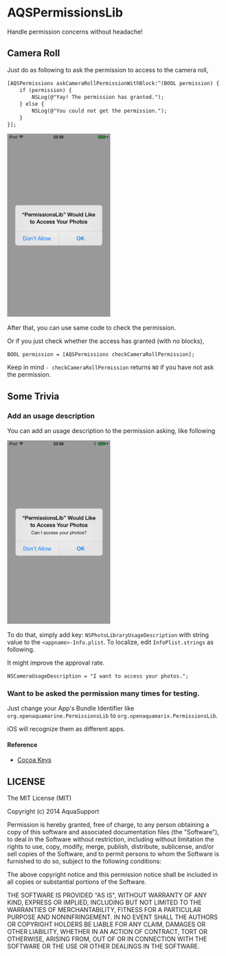 AQSPermissionsLib
=================

Handle permission concerns without headache!

Camera Roll
---

Just do as following to ask the permission to access to the camera roll,

```objc
[AQSPermissions askCameraRollPermissionWithBlock:^(BOOL permission) {
	if (permission) {
		NSLog(@"Yay! The permission has granted.");
	} else {
		NSLog(@"You could not get the permission.");
	}
}];
```

<img src="https://raw.githubusercontent.com/AquaSupport/AQSPermissionsLib/master/SS_1.png" width="240px" />

After that, you can use same code to check the permission. 

Or if you just check whether the access has granted (with no blocks),

```objc
BOOL permission = [AQSPermissions checkCameraRollPermission];
```

Keep in mind `- checkCameraRollPermission` returns `NO` if you have not ask the permission.

Some Trivia
---

### Add an usage description

You can add an usage description to the permission asking, like following

<img src="https://raw.githubusercontent.com/AquaSupport/AQSPermissionsLib/master/SS_2.png" width="240px" />

To do that, simply add key: `NSPhotoLibraryUsageDescription` with string value to the `<appname>-Info.plist`. To localize, edit `InfoPlist.strings` as following.

It might improve the approval rate.

```
NSCameraUsageDescription = "I want to access your photos.";
```

### Want to be asked the permission many times for testing.

Just change your App's Bundle Identifier like `org.openaquamarine.PermissionsLib` to `org.openaquamarix.PermissionsLib`.

iOS will recognize them as different apps.

#### Reference

- [Cocoa Keys](https://developer.apple.com/library/ios/documentation/general/Reference/InfoPlistKeyReference/Articles/CocoaKeys.html)

LICENSE
---

The MIT License (MIT)

Copyright (c) 2014 AquaSupport

Permission is hereby granted, free of charge, to any person obtaining a copy
of this software and associated documentation files (the "Software"), to deal
in the Software without restriction, including without limitation the rights
to use, copy, modify, merge, publish, distribute, sublicense, and/or sell
copies of the Software, and to permit persons to whom the Software is
furnished to do so, subject to the following conditions:

The above copyright notice and this permission notice shall be included in all
copies or substantial portions of the Software.

THE SOFTWARE IS PROVIDED "AS IS", WITHOUT WARRANTY OF ANY KIND, EXPRESS OR
IMPLIED, INCLUDING BUT NOT LIMITED TO THE WARRANTIES OF MERCHANTABILITY,
FITNESS FOR A PARTICULAR PURPOSE AND NONINFRINGEMENT. IN NO EVENT SHALL THE
AUTHORS OR COPYRIGHT HOLDERS BE LIABLE FOR ANY CLAIM, DAMAGES OR OTHER
LIABILITY, WHETHER IN AN ACTION OF CONTRACT, TORT OR OTHERWISE, ARISING FROM,
OUT OF OR IN CONNECTION WITH THE SOFTWARE OR THE USE OR OTHER DEALINGS IN THE
SOFTWARE.


